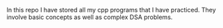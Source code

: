 In this repo I have stored all my cpp programs that I have practiced. They involve basic concepts as well as complex DSA problems.
